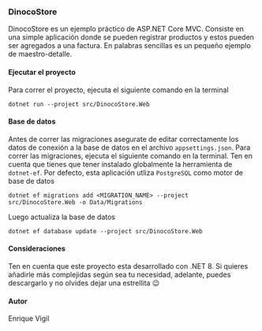 ### DinocoStore

DinocoStore es un ejemplo práctico de ASP.NET Core MVC. Consiste en una simple aplicación donde se pueden registrar productos y estos pueden ser agregados a una factura. En palabras sencillas es un pequeño ejemplo de maestro-detalle.

#### Ejecutar el proyecto

Para correr el proyecto, ejecuta el siguiente comando en la terminal

```
dotnet run --project src/DinocoStore.Web
```

#### Base de datos

Antes de correr las migraciones asegurate de editar correctamente los datos de conexión a la base de datos en el archivo ``` appsettings.json ```. Para correr las migraciones, ejecuta el siguiente comando en la terminal. Ten en cuenta que tienes que tener instalado globalmente la herramienta de ``` dotnet-ef ```. Por defecto, esta aplicación utliza ``` PostgreSQL ``` como motor de base de datos

```
dotnet ef migrations add <MIGRATION_NAME> --project src/DinocoStore.Web -o Data/Migrations
```

Luego actualiza la base de datos

```
dotnet ef database update --project src/DinocoStore.Web
```

#### Consideraciones

Ten en cuenta que este proyecto esta desarrollado con .NET 8. Si quieres añadirle más complejidas según sea tu necesidad, adelante, puedes descargarlo y no olvides dejar una estrellita 😉

#### Autor

Enrique Vigil
